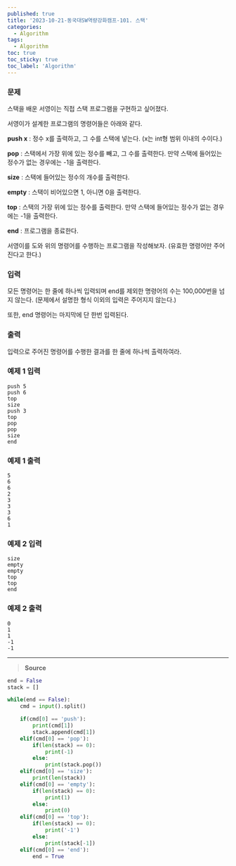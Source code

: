 ```yaml
---
published: true
title: '2023-10-21-동국대SW역량강화캠프-101. 스택'
categories:
  - Algorithm
tags:
  - Algorithm
toc: true
toc_sticky: true
toc_label: 'Algorithm'
---
```


### **문제**

스택을 배운 서영이는 직접 스택 프로그램을 구현하고 싶어졌다.

서영이가 설계한 프로그램의 명령어들은 아래와 같다.

**push x** : 정수 x를 출력하고, 그 수를 스택에 넣는다. (x는 int형 범위 이내의 수이다.)

**pop** : 스택에서 가장 위에 있는 정수를 빼고, 그 수를 출력한다. 만약 스택에 들어있는 정수가 없는 경우에는 -1을 출력한다.

**size** : 스택에 들어있는 정수의 개수를 출력한다.

**empty** : 스택이 비어있으면 1, 아니면 0을 출력한다.

**top** : 스택의 가장 위에 있는 정수를 출력한다. 만약 스택에 들어있는 정수가 없는 경우에는 -1을 출력한다.

**end** : 프로그램을 종료한다.

서영이를 도와 위의 명령어를 수행하는 프로그램을 작성해보자. (유효한 명령어만 주어진다고 한다.)

### **입력**

모든 명령어는 한 줄에 하나씩 입력되며 end를 제외한 명령어의 수는 100,000번을 넘지 않는다. (문제에서 설명한 형식 이외의 입력은 주어지지 않는다.)

또한, end 명령어는 마지막에 단 한번 입력된다.

### **출력**

입력으로 주어진 명령어를 수행한 결과를 한 줄에 하나씩 출력하여라.

### **예제 1 입력**

```
push 5
push 6
top
size
push 3
top
pop
pop
size
end
```

### **예제 1 출력**

```
5
6
6
2
3
3
3
6
1
```

### **예제 2 입력**

```
size
empty
empty
top
top
end
```

### **예제 2 출력**

```
0
1
1
-1
-1
```

---

> **Source**

```python
end = False
stack = []

while(end == False):
	cmd = input().split()

	if(cmd[0] == 'push'):
		print(cmd[1])
		stack.append(cmd[1])
	elif(cmd[0] == 'pop'):
		if(len(stack) == 0):
			print(-1)
		else:
			print(stack.pop())
	elif(cmd[0] == 'size'):
		print(len(stack))
	elif(cmd[0] == 'empty'):
		if(len(stack) == 0):
			print(1)
		else:
			print(0)
	elif(cmd[0] == 'top'):
		if(len(stack) == 0):
			print('-1')
		else:
			print(stack[-1])
	elif(cmd[0] == 'end'):
		end = True
```
